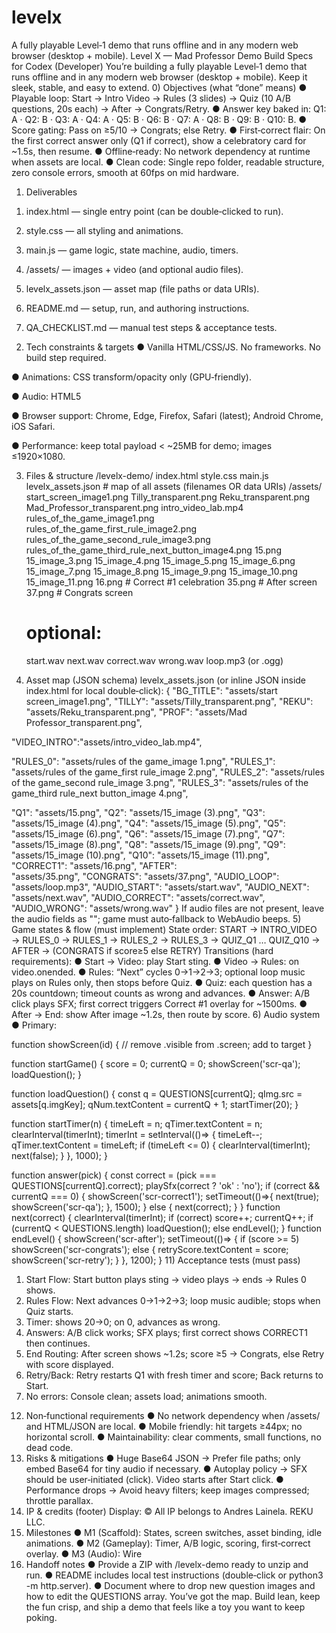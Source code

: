 # levelx
 A fully playable Level‑1 demo that runs offline and in any modern web  browser (desktop + mobile).
Level X — Mad Professor 
Demo Build Specs for Codex (Developer) 
You’re building a fully playable Level‑1 demo that runs offline and in any modern web 
browser (desktop + mobile). Keep it sleek, stable, and easy to extend. 
0) Objectives (what “done” means) 
● Playable loop: Start → Intro Video → Rules (3 slides) → Quiz (10 A/B questions, 
20s each) → After → Congrats/Retry. 
● Answer key baked in: 
Q1: A · Q2: B · Q3: A · Q4: A · Q5: B · Q6: B · Q7: A · Q8: B · Q9: B · Q10: B. 
● Score gating: Pass on ≥5/10 → Congrats; else Retry. 
● First‑correct flair: On the first correct answer only (Q1 if correct), show a 
celebratory card for ~1.5s, then resume. 
● Offline‑ready: No network dependency at runtime when assets are local. 
● Clean code: Single repo folder, readable structure, zero console errors, smooth at 
60fps on mid hardware. 
1) Deliverables 
1. index.html — single entry point (can be double‑clicked to run). 
2. style.css — all styling and animations. 
3. main.js — game logic, state machine, audio, timers. 
4. /assets/ — images + video (and optional audio files). 
5. levelx_assets.json — asset map (file paths or data URIs). 
6. README.md — setup, run, and authoring instructions. 
 
7. QA_CHECKLIST.md — manual test steps & acceptance tests. 
 
 
2) Tech constraints & targets 
● Vanilla HTML/CSS/JS. No frameworks. No build step required. 
 
● Animations: CSS transform/opacity only (GPU‑friendly). 
 
● Audio: HTML5 <audio> + WebAudio fallback (see §6). 
 
● Browser support: Chrome, Edge, Firefox, Safari (latest); Android Chrome, iOS 
Safari. 
 
● Performance: keep total payload < ~25MB for demo; images ≤1920×1080. 
 
 
3) Files & structure 
/levelx-demo/ 
  index.html 
  style.css 
  main.js 
  levelx_assets.json      # map of all assets (filenames OR data 
URIs) 
  /assets/ 
    start_screen_image1.png
    Tilly_transparent.png 
    Reku_transparent.png 
    Mad_Professor_transparent.png
    intro_video_lab.mp4 
    rules_of_the_game_image1.png
    rules_of_the_game_first_rule_image2.png
    rules_of_the_game_second_rule_image3.png
    rules_of_the_game_third_rule_next_button_image4.png
    15.png 
    15_image_3.png
    15_image_4.png
    15_image_5.png
    15_image_6.png
    15_image_7.png
    15_image_8.png
    15_image_9.png
    15_image_10.png
    15_image_11.png
    16.png                # Correct #1 celebration 
    35.png                # After screen 
    37.png                # Congrats screen 
    # optional: 
    start.wav next.wav correct.wav wrong.wav loop.mp3 (or .ogg) 
 
 
4) Asset map (JSON schema) 
levelx_assets.json (or inline JSON inside index.html for local double‑click): 
{ 
  "BG_TITLE":  "assets/start screen_image1.png", 
  "TILLY":     "assets/Tilly_transparent.png", 
  "REKU":      "assets/Reku_transparent.png", 
  "PROF":      "assets/Mad Professor_transparent.png", 
 
  "VIDEO_INTRO":"assets/intro_video_lab.mp4", 
 
  "RULES_0":   "assets/rules of the game_image 1.png", 
  "RULES_1":   "assets/rules of the game_first rule_image 2.png", 
  "RULES_2":   "assets/rules of the game_second rule_image 3.png", 
  "RULES_3":   "assets/rules of the game_third rule_next 
button_image 4.png", 
 
  "Q1":  "assets/15.png", 
  "Q2":  "assets/15_image (3).png", 
  "Q3":  "assets/15_image (4).png", 
  "Q4":  "assets/15_image (5).png", 
  "Q5":  "assets/15_image (6).png", 
  "Q6":  "assets/15_image (7).png", 
  "Q7":  "assets/15_image (8).png", 
  "Q8":  "assets/15_image (9).png", 
  "Q9":  "assets/15_image (10).png", 
"Q10": "assets/15_image (11).png", 
"CORRECT1":  "assets/16.png", 
"AFTER":     
"assets/35.png", 
"CONGRATS":  "assets/37.png", 
"AUDIO_LOOP":    
"assets/loop.mp3", 
"AUDIO_START":   "assets/start.wav", 
"AUDIO_NEXT":    
"assets/next.wav", 
"AUDIO_CORRECT": "assets/correct.wav", 
"AUDIO_WRONG":   "assets/wrong.wav" 
} 
If audio files are not present, leave the audio fields as ""; game must 
auto‑fallback to WebAudio beeps. 
5) Game states & flow (must implement) 
State order: 
START → INTRO_VIDEO → RULES_0 → RULES_1 → RULES_2 → RULES_3 → 
QUIZ_Q1 … QUIZ_Q10 → AFTER → (CONGRATS if score≥5 else RETRY) 
Transitions (hard requirements): 
● Start → Video: play Start sting. 
● Video → Rules: on video.onended. 
● Rules: “Next” cycles 0→1→2→3; optional loop music plays on Rules only, then stops 
before Quiz. 
● Quiz: each question has a 20s countdown; timeout counts as wrong and advances. 
● Answer: A/B click plays SFX; first correct triggers Correct #1 overlay for ~1500ms. 
● After → End: show After image ~1.2s, then route by score. 
6) Audio system 
● Primary: <audio> elements bound to AUDIO_* entries if provided. 
● Fallback: WebAudio generator when file paths are empty. 
○ Start: short bright sting (~0.18–0.25s; saw + square). 
○ Next: two short notes (~0.10–0.15s). 
○ Correct: two‑note rise (~0.10–0.15s). 
○ Wrong: low square blip (~0.16–0.22s). 
● Loop: play only during Rules at low volume; stop (or fade) when Quiz starts. 
7) Visuals & animation 
● Characters: place Tilly, Reku, Professor on Start screen; keep visible with idle 
loops: 
○ Tilly: tilt ±2° + blink every ~6s. 
○ Reku: gentle bob ±6px. 
○ Professor: bounce lift and settle. 
● Buttons: big rounded, gradient, hover brighten, pressed compress (1px), drop 
shadow. 
● Parallax (optional): single slow background pan on Start/Rules for depth; keep 
subtle. 
● Transitions: screen fade 300–450ms, no layout thrash (opacity/transform only). 
● Timer pulse: scale HUD 1.0 → 1.04 → 1.0 each second (optional). 
8) Quiz logic (must‑have) 
● Question data (hardcoded array): 
const QUESTIONS = [ 
{ imgKey:'Q1',  correct:'A' }, 
{ imgKey:'Q2',  correct:'B' }, 
{ imgKey:'Q3',  correct:'A' }, 
{ imgKey:'Q4',  correct:'A' }, 
{ imgKey:'Q5',  correct:'B' }, 
{ imgKey:'Q6',  correct:'B' }, 
{ imgKey:'Q7',  correct:'A' }, 
{ imgKey:'Q8',  correct:'B' }, 
{ imgKey:'Q9',  correct:'B' }, 
{ imgKey:'Q10', correct:'B' } 
]; 
● Timer: 20s; setInterval(1000); on 0 → next(false). 
● Correctness: compare picked 'A'|'B' to correct. 
● Score: score++ on correct. 
● First‑correct overlay: if currentQ===0 && correct, show CORRECT1 screen for 
~1500ms, then continue. 
9) UI/UX specifics 
● Disable buttons during screen transitions to avoid double‑fires. 
● Responsive: scales to 16:9 and tall phones; clamp fonts with clamp(). 
● Accessibility: 
○ Focus ring on buttons. 
○ Keyboard: Enter = Start/Next; ArrowLeft = A; ArrowRight = B. 
○ prefers-reduced-motion: reduce → cut idle loops and timer pulse. 
10) Pseudocode (core functions) 
function loadAssets() { 
  // read JSON (inline script tag or local file); bind 
image/video/audio src 
  // set start/rules backgrounds, character sprites, rules images, 
end screens 
  // conditionally set audio element sources from JSON 
} 
 
function showScreen(id) { 
  // remove .visible from .screen; add to target 
} 
 
function startGame() { 
  score = 0; currentQ = 0; 
  showScreen('scr-qa'); 
  loadQuestion(); 
} 
 
function loadQuestion() { 
  const q = QUESTIONS[currentQ]; 
  qImg.src = assets[q.imgKey]; 
  qNum.textContent = currentQ + 1; 
  startTimer(20); 
} 
 
function startTimer(n) { 
  timeLeft = n; qTimer.textContent = n; 
  clearInterval(timerInt); 
  timerInt = setInterval(()=> { 
    timeLeft--; qTimer.textContent = timeLeft; 
    if (timeLeft <= 0) { clearInterval(timerInt); next(false); } 
  }, 1000); 
} 
 
function answer(pick) { 
  const correct = (pick === QUESTIONS[currentQ].correct); 
  playSfx(correct ? 'ok' : 'no'); 
  if (correct && currentQ === 0) { 
    showScreen('scr-correct1'); 
    setTimeout(()=>{ next(true); showScreen('scr-qa'); }, 1500); 
  } else { 
    next(correct); 
} 
} 
function next(correct) { 
clearInterval(timerInt); 
if (correct) score++; 
currentQ++; 
if (currentQ < QUESTIONS.length) loadQuestion(); 
else endLevel(); 
} 
function endLevel() { 
showScreen('scr-after'); 
setTimeout(()=> { 
if (score >= 5) showScreen('scr-congrats'); 
else { retryScore.textContent = score; showScreen('scr-retry'); 
} 
}, 1200); 
} 
11) Acceptance tests (must pass) 
1. Start Flow: Start button plays sting → video plays → ends → Rules 0 shows. 
2. Rules Flow: Next advances 0→1→2→3; loop music audible; stops when Quiz starts. 
3. Timer: shows 20→0; on 0, advances as wrong. 
4. Answers: A/B click works; SFX plays; first correct shows CORRECT1 then 
continues. 
5. End Routing: After screen shows ~1.2s; score ≥5 → Congrats, else Retry with score 
displayed. 
6. Retry/Back: Retry restarts Q1 with fresh timer and score; Back returns to Start. 
7. No errors: Console clean; assets load; animations smooth. 
12) Non‑functional requirements 
● No network dependency when /assets/ and HTML/JSON are local. 
● Mobile friendly: hit targets ≥44px; no horizontal scroll. 
● Maintainability: clear comments, small functions, no dead code. 
13) Risks & mitigations 
● Huge Base64 JSON → Prefer file paths; only embed Base64 for tiny audio if 
necessary. 
● Autoplay policy → SFX should be user‑initiated (click). Video starts after Start click. 
● Performance drops → Avoid heavy filters; keep images compressed; throttle 
parallax. 
14) IP & credits (footer) 
Display: © All IP belongs to Andres Lainela. REKU LLC. 
15) Milestones 
● M1 (Scaffold): States, screen switches, asset binding, idle animations. 
● M2 (Gameplay): Timer, A/B logic, scoring, first‑correct overlay. 
● M3 (Audio): Wire <audio>; implement WebAudio fallback; loop in Rules. 
● M4 (Polish): Transitions, button feel, optional parallax, keyboard controls. 
● M5 (QA): Pass acceptance tests on desktop + mobile; finalize README. 
16) Handoff notes 
● Provide a ZIP with /levelx-demo ready to unzip and run. 
● README includes local test instructions (double‑click or python3 -m 
http.server). 
● Document where to drop new question images and how to edit the QUESTIONS 
array. 
You’ve got the map. Build lean, keep the fun crisp, and ship a demo that feels like a toy you 
want to keep poking. 
